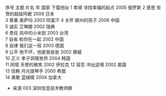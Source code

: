 序号	主题	片名	年	国家	下载地址
1	孝顺	寻找幸福的起点	2005	俄罗斯	
2	感恩	佐贺的超级阿嬷	2006	日本	
3	尊重	奥萨玛	2003	阿富汗	
4	关怀	颖州的孩子	2006	中国	
5	诚实	艾琳娜	2002	瑞典	
6	责任	风中的小米田	2003	台湾	
7	自省	和你在一起	2002	中国	
8	自律	我们这一班	2003	德国	
9	公平	他不坏，他是我爸爸	2002	挪威	
10	正义	孝子洞理发师	2004	韩国	
11	同情	天使的微笑	2002	伊拉克	
12	容忍	冲出逆境	2002	美国	
13	信赖	月光提琴手	2000	希腊	
14	勇敢	蓝蝴蝶	2004	加拿大	


* 来源 003 深圳信息技术教师群